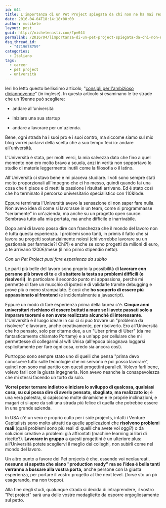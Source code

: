 ```yaml
---
id: 644
title: L'importanza di un Pet Project spiegata da chi non ne ha mai realizzato uno
date: 2016-04-04T18:14:18+00:00
author: musikele
layout: post
guid: http://michelenasti.com/?p=644
permalink: /2016/04/limportanza-di-un-pet-project-spiegata-da-chi-non-ne-ha-mai-realizzato-uno/
dsq_thread_id:
  - "4719678759"
categories:
  - Italiano
tags:
  - career
  - pet project
  - università
---
```

Ieri ho letto questo bellissimo articolo, "[consigli per l'ambizioso diciannovenne](http://blog.samaltman.com/advice-for-ambitious-19-year-olds)" (in inglese). In questo articolo si esaminano le tre strade che un 19enne può scegliere:
  
- andare all'università
  
- iniziare una sua startup
  
- andare a lavorare per un'azienda. 

Bene, ogni strada ha i suoi pro e i suoi contro, ma siccome siamo sul mio blog vorrei parlarvi della scelta che a suo tempo feci io: andare all'università. 

L'Università é stata, per molti versi, la mia salvezza dato che fino a quel momento non ero molto bravo a scuola, anzi in verità non sopportavo lo studio di materie leggermente inutili come la filosofia o il latino. 

All'Università ci stavo bene e mi piaceva studiare. I voti sono sempre stati molto proporzionali all'impegno che ci ho messo, quindi quando fai una cosa che ti piace e ci metti la passione i risultati arrivano. Ed é stato così che ho terminato il percorso universitario specialistico con 110&lode.

Eppure terminata l'Università avevo la sensazione di non saper fare nulla. Non avevo idea di come si lavorasse in un team, come si programmasse "seriamente" in un'azienda, ma anche su un progetto open source. Sembrava tutto alla mia portata, ma anche difficile e inarrivabile. 

Dopo anni di lavoro posso dire con franchezza che il mondo del lavoro non é tutta questa esperienza. I problemi sono tanti, in primis il fatto che si lavora su progetti sostanzialmente noiosi (chi vorrebbe lavorare su un gestionale per farmacie?! Chi?!) e anche se sono progetti da milioni di euro, a te arrivano 1200€/mese (il mio primo stipendio netto). 

_Con un Pet Project puoi fare esperienza da subito_ 

Le parti più belle del lavoro sono proprio la possibilità di **lavorare con persone più brave di te** e di **sbattere la testa su problemi difficili (e risolverli)**. In particolare il secondo punto mi appassiona, perché mi permette di fare un mucchio di ipotesi e di validarle tramite debugging e prove più o meno strampalate. È così che **ho scoperto di essere più appassionato al frontend** (e incidentalmente a javascript). 

Eppure un modo di fare esperienza prima della laurea c'é. **Cinque anni universitari rischiano di essere buttati a mare se li avete passati solo a imparare teoremi e non avete realizzato alcunché di interessante**. L'Università é il luogo ideale in cui ci si può trovare un "problema da risolvere" e lavorare, anche creativamente, per risolverlo. Ero all'Università che ho pensato, solo per citarne due, a un "Uber prima di Uber" (da me fantasticamente chiamato Portamy) e a un'app per cellulare che mi permettesse di collegarmi al wifi Unisa (all'epoca bisognava loggarsi esplicitamente per fare ogni cosa, credo sia ancora così). 

Purtroppo sono sempre stato uno di quelli che pensa "prima devo conoscere tutto sulle tecnologie che mi servono e poi posso lavorare", quindi non sono mai partito con questi progettini paralleli. Volevo farli bene, volevo farli con la giusta ingegneria. Non avevo neanche la consapevolezza che mi stessi facendo un torto da solo. 

**Vorrei poter tornare indietro e iniziare lo sviluppo di qualcosa, qualsiasi cosa, su cui possa dire di averlo pensato, sbagliato, ma realizzato io**; é una vera palestra, si capiscono molte dinamiche e le proprie inclinazioni, e magari ci si apre da soli una strada più felice di quella che potrebbe essere in una grande azienda. 

In USA c'é un vero e proprio culto per i side projects, infatti i Venture Capitalists sono molto attratti da quelle applicazioni che **risolvono problemi reali** (quali problemi sono più reali di quelli che avete voi oggi?) o da soluzioni creative a problemi già affrontati (machine learning ai libri di ricette?). **Lavorare in gruppo** a questi progettini é un ulteriore plus: all'Università potete scegliervi il meglio dei colleghi, non subirli come nel mondo del lavoro. 

Un altro punto a favore dei Pet projects é che, essendo voi neolaureati, **nessuno si aspetta che siano "production ready" ma se l'idea é bella tanti verranno a bussare alla vostra porta,** anche persone con la giusta esperienza, per portare il vostro progetto at the next level. (forse sto un pò esagerando, ma non troppo). 

Alla fine degli studi, qualunque strada si decida di intraprendere, il vostro "Pet project" sarà una delle vostre medagliette da esporre orgogliosamente sul petto.